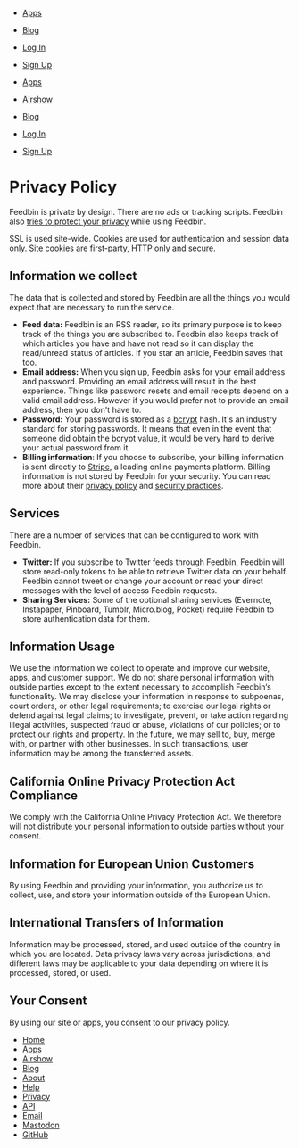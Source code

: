 [](https://feedbin.com/home)

* [Apps](https://feedbin.com/apps)
* [Blog](https://feedbin.com/blog)

* [Log In](https://feedbin.com/login)
* [Sign Up](https://feedbin.com/signup)

* [Apps](https://feedbin.com/apps)
* [Airshow](https://feedbin.com/airshow)
* [Blog](https://feedbin.com/blog)
* [Log In](https://feedbin.com/login)
* [Sign Up](https://feedbin.com/signup)

Privacy Policy
==============

Feedbin is private by design. There are no ads or tracking scripts. Feedbin also [tries to protect your privacy](https://feedbin.com/blog/2018/09/11/private-by-default/) while using Feedbin.

SSL is used site-wide. Cookies are used for authentication and session data only. Site cookies are first-party, HTTP only and secure.

Information we collect
----------------------

The data that is collected and stored by Feedbin are all the things you would expect that are necessary to run the service.

* **Feed data:** Feedbin is an RSS reader, so its primary purpose is to keep track of the things you are subscribed to. Feedbin also keeps track of which articles you have and have not read so it can display the read/unread status of articles. If you star an article, Feedbin saves that too.
* **Email address:** When you sign up, Feedbin asks for your email address and password. Providing an email address will result in the best experience. Things like password resets and email receipts depend on a valid email address. However if you would prefer not to provide an email address, then you don't have to.
* **Password:** Your password is stored as a [bcrypt](https://en.wikipedia.org/wiki/Bcrypt) hash. It's an industry standard for storing passwords. It means that even in the event that someone did obtain the bcrypt value, it would be very hard to derive your actual password from it.
* **Billing information**: If you choose to subscribe, your billing information is sent directly to [Stripe](https://stripe.com/), a leading online payments platform. Billing information is not stored by Feedbin for your security. You can read more about their [privacy policy](https://stripe.com/privacy) and [security practices](https://stripe.com/docs/security/stripe).

Services
--------

There are a number of services that can be configured to work with Feedbin.

* **Twitter:** If you subscribe to Twitter feeds through Feedbin, Feedbin will store read-only tokens to be able to retrieve Twitter data on your behalf. Feedbin cannot tweet or change your account or read your direct messages with the level of access Feedbin requests.
* **Sharing Services:** Some of the optional sharing services (Evernote, Instapaper, Pinboard, Tumblr, Micro.blog, Pocket) require Feedbin to store authentication data for them.

Information Usage
-----------------

We use the information we collect to operate and improve our website, apps, and customer support. We do not share personal information with outside parties except to the extent necessary to accomplish Feedbin‘s functionality. We may disclose your information in response to subpoenas, court orders, or other legal requirements; to exercise our legal rights or defend against legal claims; to investigate, prevent, or take action regarding illegal activities, suspected fraud or abuse, violations of our policies; or to protect our rights and property. In the future, we may sell to, buy, merge with, or partner with other businesses. In such transactions, user information may be among the transferred assets.

California Online Privacy Protection Act Compliance
---------------------------------------------------

We comply with the California Online Privacy Protection Act. We therefore will not distribute your personal information to outside parties without your consent.

Information for European Union Customers
----------------------------------------

By using Feedbin and providing your information, you authorize us to collect, use, and store your information outside of the European Union.

International Transfers of Information
--------------------------------------

Information may be processed, stored, and used outside of the country in which you are located. Data privacy laws vary across jurisdictions, and different laws may be applicable to your data depending on where it is processed, stored, or used.

Your Consent
------------

By using our site or apps, you consent to our privacy policy.

* [Home](https://feedbin.com/home)
* [Apps](https://feedbin.com/apps)
* [Airshow](https://feedbin.com/airshow)
* [Blog](https://feedbin.com/blog)
* [About](https://feedbin.com/about)
* [Help](https://feedbin.com/help)
* [Privacy](https://feedbin.com/privacy-policy)
* [API](https://github.com/feedbin/feedbin-api)
* [Email](mailto:support@feedbin.com)
* [Mastodon](https://feedbin.social/@feedbin)
* [GitHub](https://github.com/feedbin)